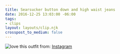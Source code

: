```yaml
---
title: Searsucker button down and high waist jeans
date: 2016-12-25 13:03:00 -06:00
tags:
- clips
layout: layouts/clip.njk
crosspost_to_medium: false
---
```


 ![love this outfit](https://instagram.fcur1-1.fna.fbcdn.net/t51.2885-15/e35/15535171_1709863795993437_4590659310245117952_n.jpg?ig_cache_key=MTQwNTQ4MjE1OTQyMjExMDU1NA%3D%3D.2)
from: [Instagram](https://ift.tt/2ihqtYr)